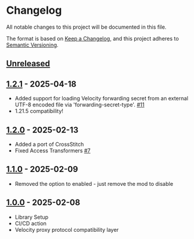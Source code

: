 # Changelog

All notable changes to this project will be documented in this file.

The format is based on [Keep a Changelog](https://keepachangelog.com/en/1.1.0/),
and this project adheres to [Semantic Versioning](https://semver.org/spec/v2.0.0.html).

## [Unreleased](https://github.com/Gabwasnt/NeoVelocity/compare/dev...HEAD)

## [1.2.1](https://github.com/Gabwasnt/NeoVelocity/compare/dev...v1.2.1) - 2025-04-18

+ Added support for loading Velocity forwarding secret from an external UTF-8 encoded file via 'forwarding-secret-type'. [#11](https://github.com/Gabwasnt/NeoVelocity/issues/11)
+ 1.21.5 compatibility!

## [1.2.0](https://github.com/Gabwasnt/NeoVelocity/compare/dev...v1.2.0) - 2025-02-13

+ Added a port of CrossStitch
+ Fixed Access Transformers [#7](https://github.com/Gabwasnt/NeoVelocity/issues/7)

## [1.1.0](https://github.com/Gabwasnt/NeoVelocity/compare/dev...v1.1.0) - 2025-02-09

+ Removed the option to enabled - just remove the mod to disable

## [1.0.0](https://github.com/Gabwasnt/NeoVelocity/compare/dev...v1.0.0) - 2025-02-08

+ Library Setup
+ CI/CD action
+ Velocity proxy protocol compatibility layer

